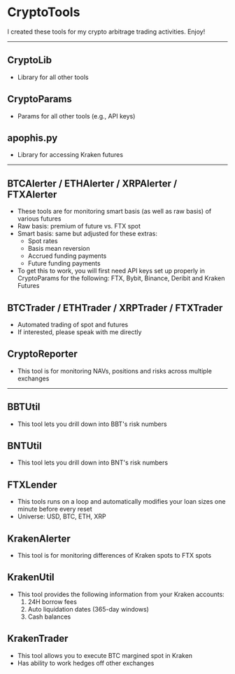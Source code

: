 # CryptoTools
I created these tools for my crypto arbitrage trading activities.  Enjoy!

---

## CryptoLib
- Library for all other tools

## CryptoParams
- Params for all other tools (e.g., API keys)

## apophis.py
- Library for accessing Kraken futures
---

## BTCAlerter / ETHAlerter / XRPAlerter / FTXAlerter
- These tools are for monitoring smart basis (as well as raw basis) of various futures
- Raw basis: premium of future vs. FTX spot
- Smart basis: same but adjusted for these extras:
	- Spot rates
	- Basis mean reversion
	- Accrued funding payments
	- Future funding payments
- To get this to work, you will first need API keys set up properly in CryptoParams for the following: FTX, Bybit, Binance, Deribit and Kraken Futures

## BTCTrader / ETHTrader / XRPTrader / FTXTrader
- Automated trading of spot and futures
- If interested, please speak with me directly

## CryptoReporter
- This tool is for monitoring NAVs, positions and risks across multiple exchanges

---

## BBTUtil
- This tool lets you drill down into BBT's risk numbers

## BNTUtil
- This tool lets you drill down into BNT's risk numbers

## FTXLender
- This tools runs on a loop and automatically modifies your loan sizes one minute before every reset
- Universe: USD, BTC, ETH, XRP

## KrakenAlerter
- This tool is for monitoring differences of Kraken spots to FTX spots

## KrakenUtil
- This tool provides the following information from your Kraken accounts:
  1. 24H borrow fees
  2. Auto liquidation dates (365-day windows)
  3. Cash balances

## KrakenTrader
- This tool allows you to execute BTC margined spot in Kraken
- Has ability to work hedges off other exchanges
